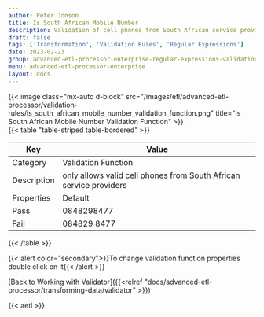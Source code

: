 ```yaml
---
author: Peter Jonson
title: Is South African Mobile Number
description: Validation of cell phones from South African service providers
draft: false
tags: ['Transformation', 'Validation Rules', 'Regular Expressions']
date: 2023-02-23
group: advanced-etl-processor-enterprise-regular-expressions-validation
menu: advanced-etl-processor-enterprise
layout: docs
---
```


{{< image class="mx-auto d-block"  src="/images/etl/advanced-etl-processor/validation-rules/is_south_african_mobile_number_validation_function.png" title="Is South African Mobile Number Validation Function" >}}
\
{{< table "table-striped table-bordered" >}}

| Key         | Value                                                              |
| ----------- | ------------------------------------------------------------------ |
| Category    | Validation Function                                                |
| Description | only allows valid cell phones from South African service providers |
| Properties  | Default                                                            |
| Pass        | 0848298477                                                         |
| Fail        | 084829 8477                                                        |

{{< /table >}}

{{< alert color="secondary">}}To change validation function properties double click on it{{< /alert >}}

[Back to Working with Validator]({{<relref "docs/advanced-etl-processor/transforming-data/validator" >}})

{{< aetl >}}
